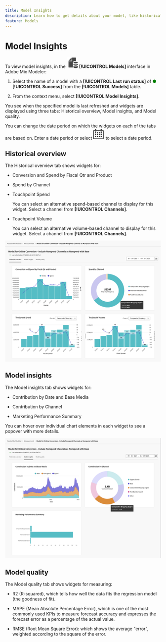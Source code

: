 ```yaml
---
title: Model Insights
description: Learn how to get details about your model, like historical overview, model insights, and model quality in Adobe Mix Modeler.
feature: Models
---
```


# Model Insights

To view model insights, in the ![Models](../assets/icons/FileData.svg) **[!UICONTROL Models]** interface in Adobe Mix Modeler:

1. Select the name of a model with a **[!UICONTROL Last run status]** of <span style="color:green">●</span> **[!UICONTROL Success]** from the **[!UICONTROL Models]** table.
   
1. From the context menu, select **[!UICONTROL Model Insights]**.

You see when the specified model is last refreshed and widgets are displayed using three tabs: Historical overview, Model insights, and Model quality.

You can change the date period on which the widgets on each of the tabs are based on. Enter a date period or select ![Calendar](../assets/icons/Calendar.svg) to select a date period.


## Historical overview

The Historical overview tab shows widgets for:

* Conversion and Spend by Fiscal Qtr and Product
  
* Spend by Channel

* Touchpoint Spend

  You can select an alternative spend-based channel to display for this widget. Select a channel from **[!UICONTROL Channels]**.

* Touchpoint Volume

    You can select an alternative volume-based channel to display for this widget. Select a channel from **[!UICONTROL Channels]**.



![Model - Historical overview](../assets/model-historical-overview.png)


## Model insights

The Model insights tab shows widgets for:

* Contribution by Date and Base Media

* Contribution by Channel

* Marketing Performance Summary

You can hover over individual chart elements in each widget to see a popover with more details.

![Model - Model insights](../assets/model-model-insights.png)


## Model quality

The Model quality tab shows widgets for measuring:

* R2 (R-squared), which tells how well the data fits the regression model (the goodness of fit).

* MAPE (Mean Absolute Percentage Error), which is one of the most commonly used KPIs to measure forecast accuracy and expresses the forecast error as a percentage of the actual value.

* RMSE (Root Mean Square Error): which shows the average "error", weighted according to the square of the error.


